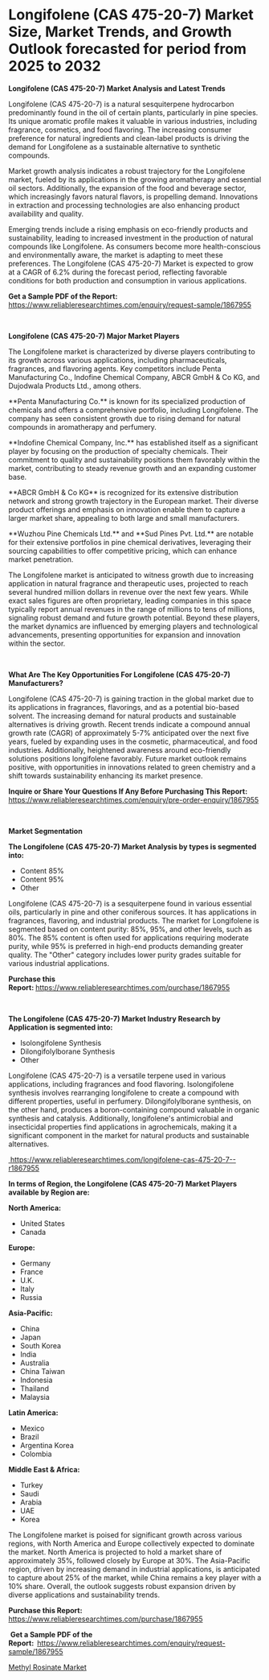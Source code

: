 <p><h1>Longifolene (CAS 475-20-7) Market Size, Market Trends, and Growth Outlook forecasted for period from 2025 to 2032</h1></p><p><strong>Longifolene (CAS 475-20-7) Market Analysis and Latest Trends</strong></p>
<p><p>Longifolene (CAS 475-20-7) is a natural sesquiterpene hydrocarbon predominantly found in the oil of certain plants, particularly in pine species. Its unique aromatic profile makes it valuable in various industries, including fragrance, cosmetics, and food flavoring. The increasing consumer preference for natural ingredients and clean-label products is driving the demand for Longifolene as a sustainable alternative to synthetic compounds.</p><p>Market growth analysis indicates a robust trajectory for the Longifolene market, fueled by its applications in the growing aromatherapy and essential oil sectors. Additionally, the expansion of the food and beverage sector, which increasingly favors natural flavors, is propelling demand. Innovations in extraction and processing technologies are also enhancing product availability and quality.</p><p>Emerging trends include a rising emphasis on eco-friendly products and sustainability, leading to increased investment in the production of natural compounds like Longifolene. As consumers become more health-conscious and environmentally aware, the market is adapting to meet these preferences. The Longifolene (CAS 475-20-7) Market is expected to grow at a CAGR of 6.2% during the forecast period, reflecting favorable conditions for both production and consumption in various applications.</p></p>
<p><strong>Get a Sample PDF of the Report:&nbsp;</strong> <a href="https://www.reliableresearchtimes.com/enquiry/request-sample/1867955?utm_campaign=3028&utm_medium=2&utm_source=Github&utm_content=ia&utm_term=03042025&utm_id=longifolene-cas-475-20-7">https://www.reliableresearchtimes.com/enquiry/request-sample/1867955</a></p>
<p>&nbsp;</p>
<p><strong>Longifolene (CAS 475-20-7) Major Market Players</strong></p>
<p><p>The Longifolene market is characterized by diverse players contributing to its growth across various applications, including pharmaceuticals, fragrances, and flavoring agents. Key competitors include Penta Manufacturing Co., Indofine Chemical Company, ABCR GmbH & Co KG, and Dujodwala Products Ltd., among others.</p><p>**Penta Manufacturing Co.** is known for its specialized production of chemicals and offers a comprehensive portfolio, including Longifolene. The company has seen consistent growth due to rising demand for natural compounds in aromatherapy and perfumery. </p><p>**Indofine Chemical Company, Inc.** has established itself as a significant player by focusing on the production of specialty chemicals. Their commitment to quality and sustainability positions them favorably within the market, contributing to steady revenue growth and an expanding customer base.</p><p>**ABCR GmbH & Co KG** is recognized for its extensive distribution network and strong growth trajectory in the European market. Their diverse product offerings and emphasis on innovation enable them to capture a larger market share, appealing to both large and small manufacturers.</p><p>**Wuzhou Pine Chemicals Ltd.** and **Sud Pines Pvt. Ltd.** are notable for their extensive portfolios in pine chemical derivatives, leveraging their sourcing capabilities to offer competitive pricing, which can enhance market penetration.</p><p>The Longifolene market is anticipated to witness growth due to increasing application in natural fragrance and therapeutic uses, projected to reach several hundred million dollars in revenue over the next few years. While exact sales figures are often proprietary, leading companies in this space typically report annual revenues in the range of millions to tens of millions, signaling robust demand and future growth potential. Beyond these players, the market dynamics are influenced by emerging players and technological advancements, presenting opportunities for expansion and innovation within the sector.</p></p>
<p>&nbsp;</p>
<p><strong>What Are The Key Opportunities For Longifolene (CAS 475-20-7) Manufacturers?</strong></p>
<p><p>Longifolene (CAS 475-20-7) is gaining traction in the global market due to its applications in fragrances, flavorings, and as a potential bio-based solvent. The increasing demand for natural products and sustainable alternatives is driving growth. Recent trends indicate a compound annual growth rate (CAGR) of approximately 5-7% anticipated over the next five years, fueled by expanding uses in the cosmetic, pharmaceutical, and food industries. Additionally, heightened awareness around eco-friendly solutions positions longifolene favorably. Future market outlook remains positive, with opportunities in innovations related to green chemistry and a shift towards sustainability enhancing its market presence.</p></p>
<p><strong>Inquire or Share Your Questions If Any Before Purchasing This Report:</strong> <a href="https://www.reliableresearchtimes.com/enquiry/pre-order-enquiry/1867955?utm_campaign=3028&utm_medium=2&utm_source=Github&utm_content=ia&utm_term=03042025&utm_id=longifolene-cas-475-20-7">https://www.reliableresearchtimes.com/enquiry/pre-order-enquiry/1867955</a></p>
<p>&nbsp;</p>
<p><strong>Market Segmentation</strong></p>
<p><strong>The Longifolene (CAS 475-20-7) Market Analysis by types is segmented into:</strong></p>
<p><ul><li>Content 85%</li><li>Content 95%</li><li>Other</li></ul></p>
<p><p>Longifolene (CAS 475-20-7) is a sesquiterpene found in various essential oils, particularly in pine and other coniferous sources. It has applications in fragrances, flavoring, and industrial products. The market for Longifolene is segmented based on content purity: 85%, 95%, and other levels, such as 80%. The 85% content is often used for applications requiring moderate purity, while 95% is preferred in high-end products demanding greater quality. The "Other" category includes lower purity grades suitable for various industrial applications.</p></p>
<p><strong>Purchase this Report:&nbsp;</strong><a href="https://www.reliableresearchtimes.com/purchase/1867955?utm_campaign=3028&utm_medium=2&utm_source=Github&utm_content=ia&utm_term=03042025&utm_id=longifolene-cas-475-20-7">https://www.reliableresearchtimes.com/purchase/1867955</a></p>
<p>&nbsp;</p>
<p><strong>The Longifolene (CAS 475-20-7) Market Industry Research by Application is segmented into:</strong></p>
<p><ul><li>Isolongifolene Synthesis</li><li>Dilongifolylborane Synthesis</li><li>Other</li></ul></p>
<p><p>Longifolene (CAS 475-20-7) is a versatile terpene used in various applications, including fragrances and food flavoring. Isolongifolene synthesis involves rearranging longifolene to create a compound with different properties, useful in perfumery. Dilongifolylborane synthesis, on the other hand, produces a boron-containing compound valuable in organic synthesis and catalysis. Additionally, longifolene's antimicrobial and insecticidal properties find applications in agrochemicals, making it a significant component in the market for natural products and sustainable alternatives.</p></p>
<p><a href="https://www.reliableresearchtimes.com/longifolene-cas-475-20-7--r1867955?utm_campaign=3028&utm_medium=2&utm_source=Github&utm_content=ia&utm_term=03042025&utm_id=longifolene-cas-475-20-7">&nbsp;https://www.reliableresearchtimes.com/longifolene-cas-475-20-7--r1867955</a></p>
<p><strong>In terms of Region, the Longifolene (CAS 475-20-7) Market Players available by Region are:</strong></p>
<p>
    <p> <strong> North America: </strong>
        <ul>
            <li>United States</li>
            <li>Canada</li>
        </ul>
        </p> 
    <p> <strong> Europe: </strong>
        <ul>
            <li>Germany</li>
            <li>France</li>
            <li>U.K.</li>
            <li>Italy</li>
            <li>Russia</li>
        </ul>
        </p> 
    <p> <strong> Asia-Pacific: </strong>
        <ul>
            <li>China</li>
            <li>Japan</li>
            <li>South Korea</li>
            <li>India</li>
            <li>Australia</li>
            <li>China Taiwan</li>
            <li>Indonesia</li>
            <li>Thailand</li>
            <li>Malaysia</li>
        </ul>
        </p> 
    <p> <strong> Latin America: </strong>
        <ul>
            <li>Mexico</li>
            <li>Brazil</li>
            <li>Argentina Korea</li>
            <li>Colombia</li>
        </ul>
        </p> 
    <p> <strong> Middle East & Africa: </strong>
        <ul>
            <li>Turkey</li>
            <li>Saudi</li>
            <li>Arabia</li>
            <li>UAE</li>
            <li>Korea</li>
        </ul>
    </p>
    </p>
<p><p>The Longifolene market is poised for significant growth across various regions, with North America and Europe collectively expected to dominate the market. North America is projected to hold a market share of approximately 35%, followed closely by Europe at 30%. The Asia-Pacific region, driven by increasing demand in industrial applications, is anticipated to capture about 25% of the market, while China remains a key player with a 10% share. Overall, the outlook suggests robust expansion driven by diverse applications and sustainability trends.</p></p>
<p><strong>Purchase this Report: </strong><a href="https://www.reliableresearchtimes.com/purchase/1867955?utm_campaign=3028&utm_medium=2&utm_source=Github&utm_content=ia&utm_term=03042025&utm_id=longifolene-cas-475-20-7">https://www.reliableresearchtimes.com/purchase/1867955</a></p>
<p>&nbsp;<strong>Get a Sample PDF of the Report:&nbsp;&nbsp;</strong><a href="https://www.reliableresearchtimes.com/enquiry/request-sample/1867955?utm_campaign=3028&utm_medium=2&utm_source=Github&utm_content=ia&utm_term=03042025&utm_id=longifolene-cas-475-20-7">https://www.reliableresearchtimes.com/enquiry/request-sample/1867955</a></p>
<p><strong></strong></p>
<p><p><a href="https://github.com/deyniphytic/Market-Research-Report-List-1/blob/main/methyl-rosinate-market.md?utm_campaign=3028&utm_medium=2&utm_source=Github&utm_content=ia&utm_term=03042025&utm_id=longifolene-cas-475-20-7">Methyl Rosinate Market</a></p></p>
